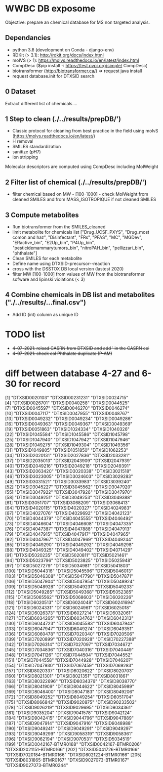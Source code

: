 # WWBC DB exposome
Objective: prepare an chemical database for MS non targeted analysis. 


## Dependancies
- python 3.8 (development on Conda - django-env)
- RDKit (> 3.1): http://rdkit.org/docs/index.html
- molVS (> 1): https://molvs.readthedocs.io/en/latest/index.html
- CompDesc ($pip install -i https://test.pypi.org/simple/ CompDesc)
- biotransformer (http://biotransformer.ca/) => request java install
- request database.init for DTXSID search

## 0 Dataset
Extract different list of chemicals....

## 1 Step to clean (./../results/prepDB/')

- Classic protocol for cleaning from best practice in the field using molvS (https://molvs.readthedocs.io/en/latest/)
- H removal
- SMILES standardization
- sanitize (pH7) 
- ion stripping

Molecular descriptors are computed using CompDesc including MolWeight


## 2 Filter list of chemical (./../results/prepDB/')
- filter chemical based on MW - [100-1000] - check MolWeight from cleaned SMILES and from MASS_ISOTROPIQUE if not cleaned SMILES

## 3 Compute metabolites
- Run biotransformer from the SMILES_cleaned
- limit metabolite for chemicals list  ["Drug_UCSF_PXYS", "Drug_most comon and haz", "Disinfectant", "FRs", "PFAS", "MC", "MGDev", "ERactive_bin", "E2Up_bin", "P4Up_bin", "pesticidemammarytumors_bin", "nitroPAH_bin", "pellizzari_bin", "phthalate"]
- Clean SMILES for each metabolite
- Define name using DTXSID-precursor--reaction
- cross with the DSSTOX DB local version (lastest 2020)
- filter MW [100-1000] from values of MW from the biotransformer sofware and lipinski violations (< 3)

## 4 Combine chemicals in DB list and metabolites ("./../results/...final.csv")
- Add ID (int) column as unique ID 

# TODO list
- ~~4-07-2021: reload CASRN from DTXSID and add ' in the CASRN col~~
- ~~4-07-2021: check col Phthalate duplicate (P-AM)~~




# diff between database 4-27 and 6-30 for record
  [1] "DTXSID0020103"          "DTXSID00231231"         "DTXSID0024715"         
  [4] "DTXSID0026701"          "DTXSID0040258"          "DTXSID0044525"         
  [7] "DTXSID0045597"          "DTXSID0046270"          "DTXSID0046274"         
 [10] "DTXSID0047117"          "DTXSID0047955"          "DTXSID0048767"         
 [13] "DTXSID0049232"          "DTXSID0049234"          "DTXSID0049286"         
 [16] "DTXSID0049363"          "DTXSID0049367"          "DTXSID0049369"         
 [19] "DTXSID0051863"          "DTXSID1024334"          "DTXSID1040326"         
 [22] "DTXSID1045584"          "DTXSID1045586"          "DTXSID1045798"         
 [25] "DTXSID1047940"          "DTXSID1047942"          "DTXSID1047946"         
 [28] "DTXSID1049275"          "DTXSID1049304"          "DTXSID1049356"         
 [31] "DTXSID1049805"          "DTXSID1051850"          "DTXSID1062253"         
 [34] "DTXSID2020131"          "DTXSID2027836"          "DTXSID2033281"         
 [37] "DTXSID2035013"          "DTXSID2043909"          "DTXSID2047939"         
 [40] "DTXSID2049216"          "DTXSID2049218"          "DTXSID2049391"         
 [43] "DTXSID2063420"          "DTXSID3020338"          "DTXSID3021518"         
 [46] "DTXSID3023005"          "DTXSID3024603"          "DTXSID3029283"         
 [49] "DTXSID3031521"          "DTXSID3033983"          "DTXSID3039240"         
 [52] "DTXSID3045227"          "DTXSID3045562"          "DTXSID3047920"         
 [55] "DTXSID3047922"          "DTXSID3047926"          "DTXSID3047970"         
 [58] "DTXSID3049251"          "DTXSID3049253"          "DTXSID3049388"         
 [61] "DTXSID3051707"          "DTXSID3068209"          "DTXSID3068413"         
 [64] "DTXSID4020115"          "DTXSID4020327"          "DTXSID4024983"         
 [67] "DTXSID4027076"          "DTXSID4029692"          "DTXSID4042123"         
 [70] "DTXSID4044379"          "DTXSID4045555"          "DTXSID4046492"         
 [73] "DTXSID4046604"          "DTXSID4046608"          "DTXSID4047335"         
 [76] "DTXSID4047387"          "DTXSID4047888"          "DTXSID4047913"         
 [79] "DTXSID4047915"          "DTXSID4047917"          "DTXSID4047965"         
 [82] "DTXSID4047967"          "DTXSID4047969"          "DTXSID4049244"         
 [85] "DTXSID4049290"          "DTXSID4049292"          "DTXSID4049298"         
 [88] "DTXSID4049325"          "DTXSID4049402"          "DTXSID4071429"         
 [91] "DTXSID5020235"          "DTXSID5020811"          "DTXSID5021461"         
 [94] "DTXSID5023796"          "DTXSID5023825"          "DTXSID5025948"         
 [97] "DTXSID5027279"          "DTXSID5034981"          "DTXSID5041803"         
[100] "DTXSID5044316"          "DTXSID5045596"          "DTXSID5046013"         
[103] "DTXSID5046308"          "DTXSID5047790"          "DTXSID5047871"         
[106] "DTXSID5047904"          "DTXSID5047954"          "DTXSID5048924"         
[109] "DTXSID5048928"          "DTXSID5049231"          "DTXSID5049233"         
[112] "DTXSID5049285"          "DTXSID5049368"          "DTXSID5052385"         
[115] "DTXSID5065562"          "DTXSID5068603"          "DTXSID6020226"         
[118] "DTXSID6020513"          "DTXSID6024048"          "DTXSID60241694"        
[121] "DTXSID6024331"          "DTXSID6024961"          "DTXSID6025018"         
[124] "DTXSID6026373"          "DTXSID6027214"          "DTXSID6032061"         
[127] "DTXSID6034265"          "DTXSID6034762"          "DTXSID6042313"         
[130] "DTXSID6044723"          "DTXSID6045583"          "DTXSID6047943"         
[133] "DTXSID6047947"          "DTXSID6049274"          "DTXSID6049351"         
[136] "DTXSID6060478"          "DTXSID7020340"          "DTXSID7020506"         
[139] "DTXSID7020899"          "DTXSID7020928"          "DTXSID70227388"        
[142] "DTXSID7026314"          "DTXSID7027097"          "DTXSID7034672"         
[145] "DTXSID7034836"          "DTXSID7040316"          "DTXSID7040449"         
[148] "DTXSID7041126"          "DTXSID7044504"          "DTXSID7044552"         
[151] "DTXSID7044558"          "DTXSID7044928"          "DTXSID7046207"         
[154] "DTXSID7047930"          "DTXSID7067459"          "DTXSID7069283"         
[157] "DTXSID8020337"          "DTXSID8020622"          "DTXSID8020703"         
[160] "DTXSID8021301"          "DTXSID8021351"          "DTXSID8031861"         
[163] "DTXSID80322696"         "DTXSID8034376"          "DTXSID8038770"         
[166] "DTXSID8041909"          "DTXSID8044622"          "DTXSID8045989"         
[169] "DTXSID8046400"          "DTXSID8047183"          "DTXSID8049206"         
[172] "DTXSID8049252"          "DTXSID8049254"          "DTXSID8051704"         
[175] "DTXSID8066842"          "DTXSID9020875"          "DTXSID90233502"        
[178] "DTXSID9026219"          "DTXSID9029695"          "DTXSID9034361"         
[181] "DTXSID9035204"          "DTXSID9041578"          "DTXSID9042124"         
[184] "DTXSID9042415"          "DTXSID9044796"          "DTXSID9047889"         
[187] "DTXSID9047914"          "DTXSID9047916"          "DTXSID9048988"         
[190] "DTXSID9049241"          "DTXSID9049291"          "DTXSID9049297"         
[193] "DTXSID9049299"          "DTXSID9058319"          "DTXSID9058361"         
[196] "DTXSID9062194"          "DTXSID9070531"          "DTXSID5034519"         
[199] "DTXSID0042167-BTMR0168" "DTXSID0042167-BTMR0206" "DTXSID2021151-BTMR0166"
[202] "DTXSID5041726-BTMR0166" "DTXSID7020184-BTMR0166" "DTXSID8021224-BTMR0166"
[205] "DTXSID8031865-BTMR0167" "DTXSID9027073-BTMR0167" "DTXSID9027073-BTMR0244"